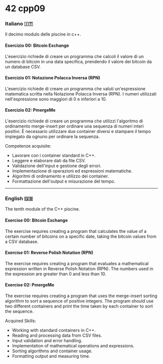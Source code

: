 # 42 cpp09

<h3> Italiano 🇮🇹</h3>
Il decimo modulo delle piscine in c++.

<h4>Esercizio 00: Bitcoin Exchange</h4>
L'esercizio richiede di creare un programma che calcoli il valore di un numero di bitcoin in una data specifica, prendendo il valore dei bitcoin da un database CSV.

<h4>Esercizio 01: Notazione Polacca Inversa (RPN)</h4>
L'esercizio richiede di creare un programma che valuti un'espressione matematica scritta nella Notazione Polacca Inversa (RPN).
I numeri utilizzati nell'espressione sono maggiori di 0 e inferiori a 10.

<h4>Esercizio 02: PmergeMe</h4>
L'esercizio richiede di creare un programma che utilizzi l'algoritmo di ordinamento merge-insert per ordinare una sequenza di numeri interi positivi.
È necessario utilizzare due container diversi e stampare il tempo impiegato da ognuno per ordinare la sequenza.

Competenze acquisite:

- Lavorare con i container standard in C++.
- Leggere e elaborare dati da file CSV.
- Validazione dell'input e gestione degli errori.
- Implementazione di operazioni ed espressioni matematiche.
- Algoritmi di ordinamento e utilizzo dei container.
- Formattazione dell'output e misurazione del tempo.

-------------------

<h3> English 🇬🇧</h3>
The tenth module of the C++ piscine.

<h4>Exercise 00: Bitcoin Exchange</h4>
The exercise requires creating a program that calculates the value of a certain number of bitcoins on a specific date, taking the bitcoin values from a CSV database.

<h4>Exercise 01: Reverse Polish Notation (RPN)</h4>
The exercise requires creating a program that evaluates a mathematical expression written in Reverse Polish Notation (RPN).
The numbers used in the expression are greater than 0 and less than 10.

<h4>Exercise 02: PmergeMe</h4>
The exercise requires creating a program that uses the merge-insert sorting algorithm to sort a sequence of positive integers.
The program should use two different containers and print the time taken by each container to sort the sequence.

Acquired Skills:

- Working with standard containers in C++.
- Reading and processing data from CSV files.
- Input validation and error handling.
- Implementation of mathematical operations and expressions.
- Sorting algorithms and container usage.
- Formatting output and measuring time.
